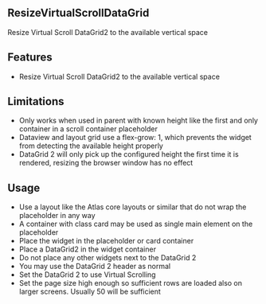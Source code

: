 ## ResizeVirtualScrollDataGrid
Resize Virtual Scroll DataGrid2 to the available vertical space

## Features
- Resize Virtual Scroll DataGrid2 to the available vertical space

## Limitations
- Only works when used in parent with known height like the first and only container in a scroll container placeholder
- Dataview and layout grid use a flex-grow: 1, which prevents the widget from detecting the available height properly
- DataGrid 2 will only pick up the configured height the first time it is rendered, resizing the browser window has no effect

## Usage
- Use a layout like the Atlas core layouts or similar that do not wrap the placeholder in any way
- A container with class card may be used as single main element on the placeholder
- Place the widget in the placeholder or card container
- Place a DataGrid2 in the widget container
- Do not place any other widgets next to the DataGrid 2
- You may use the DataGrid 2 header as normal
- Set the DataGrid 2 to use Virtual Scrolling
- Set the page size high enough so sufficient rows are loaded also on larger screens. Usually 50 will be sufficient
